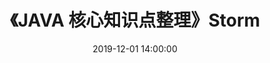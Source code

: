 ---
title: 《JAVA 核心知识点整理》Storm
date: 2019-12-01 14:00:00
tag: 
  - JAVA核心知识点整理
  - hide
categories:
  - 读书笔记
  - JAVA核心知识点整理
---